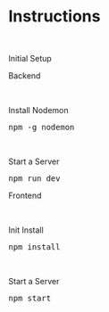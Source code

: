 <h1>Instructions</h1>
<br/>
<p>Initial Setup</p>
<p>Backend</p>
<br/>
<p>Install Nodemon</p>
<pre>npm -g nodemon</pre>
<br/>
<p>Start a Server</p>
<pre>npm run dev</pre>

<p>Frontend</p>
<br/>
<p>Init Install</p>
<pre>npm install</pre>
<br/>
<p>Start a Server</p>
<pre>npm start</pre>

